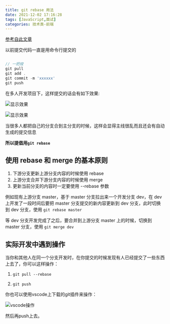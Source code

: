 ```yaml
---
title: git rebase 用法
date: 2021-12-02 17:16:28
tags: [JavaScript,面试]
categories: 技术类-前端
---
```


[参考自此文章](https://zhuanlan.zhihu.com/p/34197548)

以前提交代码一直是用命令行提交的

```js

// 一把梭
git pull
git add .
git commit -m 'xxxxxx'
git push
```

在多人开发项目下，这样提交的话会有如下效果:

![显示效果](https://upload-images.jianshu.io/upload_images/13931286-3d42d72b334fc7c7.png?imageMogr2/auto-orient/strip|imageView2/2/w/594/format/webp)

![显示效果](https://upload-images.jianshu.io/upload_images/13931286-d0fb965ce204e6f4.png?imageMogr2/auto-orient/strip|imageView2/2/w/222/format/webp)

当很多人都把自己的分支合到主分支的时候，这样会显得主线很乱而且还会有自动生成的提交信息

**所以提倡用`git rebase`**

## 使用 rebase 和 merge 的基本原则

1. 下游分支更新上游分支内容的时候使用 rebase
2. 上游分支合并下游分支内容的时候使用 merge
3. 更新当前分支的内容时一定要使用 --rebase 参数

例如现有上游分支 master，基于 master 分支拉出来一个开发分支 dev，在 dev 上开发了一段时间后要把 master 分支提交的新内容更新到 dev 分支，此时切换到 dev 分支，使用 `git rebase master`

等 dev 分支开发完成了之后，要合并到上游分支 master 上的时候，切换到 master 分支，使用 `git merge dev`

## 实际开发中遇到操作

当你和其他人在同一个分支开发时，在你提交的时候发现有人已经提交了一些东西上去了，你可以这样操作：

1. `git pull --rebase`

2. `git push`

你也可以使用vscode上下载的git插件来操作：

![vscode操作](https://upload-images.jianshu.io/upload_images/13931286-ecca9bb5bd96dc14.png?imageMogr2/auto-orient/strip%7CimageView2/2/w/1240)

然后再push上去。
